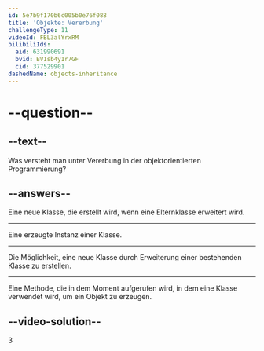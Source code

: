 ```yaml
---
id: 5e7b9f170b6c005b0e76f088
title: 'Objekte: Vererbung'
challengeType: 11
videoId: FBL3alYrxRM
bilibiliIds:
  aid: 631990691
  bvid: BV1sb4y1r7GF
  cid: 377529901
dashedName: objects-inheritance
---
```


# --question--

## --text--

Was versteht man unter Vererbung in der objektorientierten Programmierung?

## --answers--

Eine neue Klasse, die erstellt wird, wenn eine Elternklasse erweitert wird.

---

Eine erzeugte Instanz einer Klasse.

---

Die Möglichkeit, eine neue Klasse durch Erweiterung einer bestehenden Klasse zu erstellen.

---

Eine Methode, die in dem Moment aufgerufen wird, in dem eine Klasse verwendet wird, um ein Objekt zu erzeugen.

## --video-solution--

3

